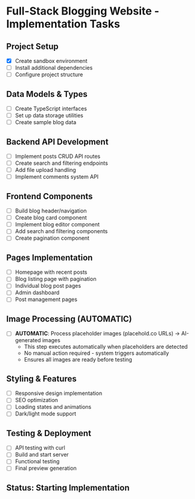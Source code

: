 # Full-Stack Blogging Website - Implementation Tasks

## Project Setup
- [x] Create sandbox environment
- [ ] Install additional dependencies
- [ ] Configure project structure

## Data Models & Types
- [ ] Create TypeScript interfaces
- [ ] Set up data storage utilities
- [ ] Create sample blog data

## Backend API Development
- [ ] Implement posts CRUD API routes
- [ ] Create search and filtering endpoints
- [ ] Add file upload handling
- [ ] Implement comments system API

## Frontend Components
- [ ] Build blog header/navigation
- [ ] Create blog card component
- [ ] Implement blog editor component
- [ ] Add search and filtering components
- [ ] Create pagination component

## Pages Implementation
- [ ] Homepage with recent posts
- [ ] Blog listing page with pagination
- [ ] Individual blog post pages
- [ ] Admin dashboard
- [ ] Post management pages

## Image Processing (AUTOMATIC)
- [ ] **AUTOMATIC**: Process placeholder images (placehold.co URLs) → AI-generated images
  - This step executes automatically when placeholders are detected
  - No manual action required - system triggers automatically
  - Ensures all images are ready before testing

## Styling & Features
- [ ] Responsive design implementation
- [ ] SEO optimization
- [ ] Loading states and animations
- [ ] Dark/light mode support

## Testing & Deployment
- [ ] API testing with curl
- [ ] Build and start server
- [ ] Functional testing
- [ ] Final preview generation

## Status: Starting Implementation